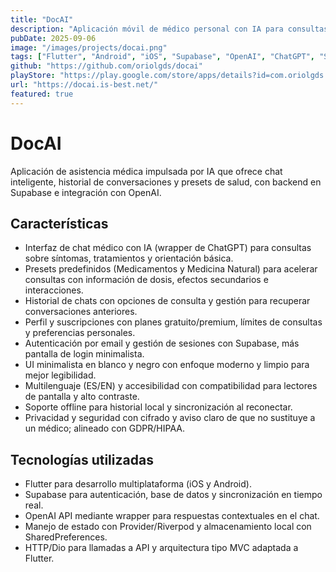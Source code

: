 ```yaml
---
title: "DocAI"
description: "Aplicación móvil de médico personal con IA para consultas de salud rápidas y seguras"
pubDate: 2025-09-06
image: "/images/projects/docai.png"
tags: ["Flutter", "Android", "iOS", "Supabase", "OpenAI", "ChatGPT", "Salud"]
github: "https://github.com/oriolgds/docai"
playStore: "https://play.google.com/store/apps/details?id=com.oriolgds.doky"
url: "https://docai.is-best.net/"
featured: true
---
```


# DocAI

Aplicación de asistencia médica impulsada por IA que ofrece chat inteligente, historial de conversaciones y presets de salud, con backend en Supabase e integración con OpenAI.

## Características

- Interfaz de chat médico con IA (wrapper de ChatGPT) para consultas sobre síntomas, tratamientos y orientación básica.  
- Presets predefinidos (Medicamentos y Medicina Natural) para acelerar consultas con información de dosis, efectos secundarios e interacciones.  
- Historial de chats con opciones de consulta y gestión para recuperar conversaciones anteriores.  
- Perfil y suscripciones con planes gratuito/premium, límites de consultas y preferencias personales.  
- Autenticación por email y gestión de sesiones con Supabase, más pantalla de login minimalista.  
- UI minimalista en blanco y negro con enfoque moderno y limpio para mejor legibilidad.  
- Multilenguaje (ES/EN) y accesibilidad con compatibilidad para lectores de pantalla y alto contraste.  
- Soporte offline para historial local y sincronización al reconectar.  
- Privacidad y seguridad con cifrado y aviso claro de que no sustituye a un médico; alineado con GDPR/HIPAA.

## Tecnologías utilizadas

- Flutter para desarrollo multiplataforma (iOS y Android).  
- Supabase para autenticación, base de datos y sincronización en tiempo real.  
- OpenAI API mediante wrapper para respuestas contextuales en el chat.  
- Manejo de estado con Provider/Riverpod y almacenamiento local con SharedPreferences.  
- HTTP/Dio para llamadas a API y arquitectura tipo MVC adaptada a Flutter.
